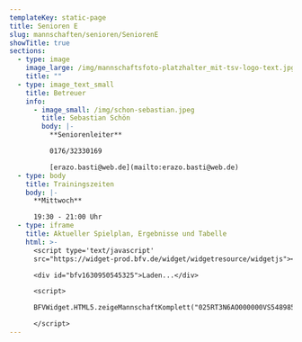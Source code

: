 ```yaml
---
templateKey: static-page
title: Senioren E
slug: mannschaften/senioren/SeniorenE
showTitle: true
sections:
  - type: image
    image_large: /img/mannschaftsfoto-platzhalter_mit-tsv-logo-text.jpg
    title: ""
  - type: image_text_small
    title: Betreuer
    info:
      - image_small: /img/schon-sebastian.jpeg
        title: Sebastian Schön
        body: |-
          **Seniorenleiter**

          0176/32330169

          [erazo.basti@web.de](mailto:erazo.basti@web.de)
  - type: body
    title: Trainingszeiten
    body: |-
      **Mittwoch**

      19:30 - 21:00 Uhr
  - type: iframe
    title: Aktueller Spielplan, Ergebnisse und Tabelle
    html: >-
      <script type='text/javascript'
      src="https://widget-prod.bfv.de/widget/widgetresource/widgetjs"></script>

      <div id="bfv1630950545325">Laden...</div>

      <script>

      BFVWidget.HTML5.zeigeMannschaftKomplett("025RT3N6AO000000VS548985VS233PFC", "bfv1630950545325", { height: "600", width: "350", selectedTab:BFVWidget.HTML5.mannschaftTabs.spiele, colorResults: "undefined" , colorNav: "undefined" , colorClubName : "undefined" , backgroundNav: "undefined"});

      </script>
---
```

